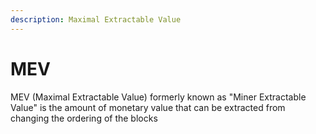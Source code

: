 ```yaml
---
description: Maximal Extractable Value
---
```


# MEV

MEV (Maximal Extractable Value)  formerly known as "Miner Extractable Value" is the amount of monetary value that can be extracted from changing the ordering of the blocks
